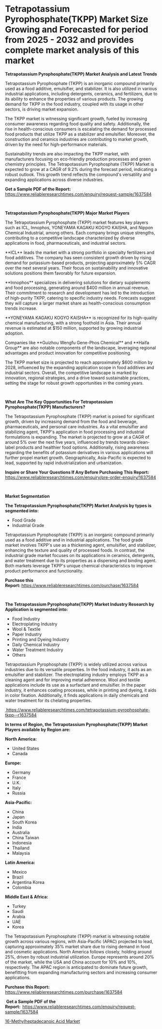 <p><h1>Tetrapotassium Pyrophosphate(TKPP) Market Size Growing and Forecasted for period from 2025 - 2032 and provides complete market analysis of this market</h1></p><p><strong>Tetrapotassium Pyrophosphate(TKPP) Market Analysis and Latest Trends</strong></p>
<p><p>Tetrapotassium Pyrophosphate (TKPP) is an inorganic compound primarily used as a food additive, emulsifier, and stabilizer. It is also utilized in various industrial applications, including detergents, ceramics, and fertilizers, due to its ability to enhance the properties of various products. The growing demand for TKPP in the food industry, coupled with its usage in other sectors, is driving market expansion.</p><p>The TKPP market is witnessing significant growth, fueled by increasing consumer awareness regarding food quality and safety. Additionally, the rise in health-conscious consumers is escalating the demand for processed food products that utilize TKPP as a stabilizer and emulsifier. Moreover, the construction and ceramics industries are contributing to market growth, driven by the need for high-performance materials.</p><p>Sustainability trends are also impacting the TKPP market, with manufacturers focusing on eco-friendly production processes and green chemistry principles. The Tetrapotassium Pyrophosphate (TKPP) Market is expected to grow at a CAGR of 9.2% during the forecast period, indicating a robust outlook. This growth trend reflects the compound's versatility and expanding applications across diverse industries.</p></p>
<p><strong>Get a Sample PDF of the Report:&nbsp;</strong> <a href="https://www.reliableresearchtimes.com/enquiry/request-sample/1637584?utm_campaign=2203&utm_medium=2&utm_source=Github&utm_content=ia&utm_term=02042025&utm_id=tetrapotassium-pyrophosphatetkpp">https://www.reliableresearchtimes.com/enquiry/request-sample/1637584</a></p>
<p>&nbsp;</p>
<p><strong>Tetrapotassium Pyrophosphate(TKPP) Major Market Players</strong></p>
<p><p>The Tetrapotassium Pyrophosphate (TKPP) market features key players such as ICL, Innophos, YONEYAMA KAGAKU KOGYO KAISHA, and Nippon Chemical Industrial, among others. Each company brings unique strengths, contributing to a competitive landscape characterized by diverse applications in food, pharmaceuticals, and industrial sectors.</p><p>**ICL** leads the market with a strong portfolio in specialty fertilizers and food additives. The company has seen consistent growth driven by rising demand for potassium-based products, projecting approximately 5% CAGR over the next several years. Their focus on sustainability and innovative solutions positions them favorably for future expansion.</p><p>**Innophos** specializes in delivering solutions for dietary supplements and food processing, generating around $400 million in annual revenue. Their commitment to research and development has led to the introduction of high-purity TKPP, catering to specific industry needs. Forecasts suggest they will capture a larger market share as health-conscious consumption trends increase.</p><p>**YONEYAMA KAGAKU KOGYO KAISHA** is recognized for its high-quality chemical manufacturing, with a strong foothold in Asia. Their annual revenue is estimated at $150 million, supported by growing industrial adoption.</p><p>Companies like **Guizhou Wengfu Gene-Phos Chemical** and **Haifa Group** are also notable components of the landscape, leveraging regional advantages and product innovation for competitive positioning. </p><p>The TKPP market size is projected to reach approximately $600 million by 2028, influenced by the expanding application scope in food additives and industrial sectors. Overall, the competitive landscape is marked by innovation, regional strategies, and a drive toward sustainable practices, setting the stage for robust growth opportunities in the coming years.</p></p>
<p>&nbsp;</p>
<p><strong>What Are The Key Opportunities For Tetrapotassium Pyrophosphate(TKPP) Manufacturers?</strong></p>
<p><p>The Tetrapotassium Pyrophosphate (TKPP) market is poised for significant growth, driven by increasing demand from the food and beverage, pharmaceuticals, and personal care industries. As a vital emulsifier and stabilizing agent, TKPP's application in food processing and industrial formulations is expanding. The market is projected to grow at a CAGR of around 5% over the next five years, influenced by trends towards clean-label products and healthier food options. Additionally, rising awareness regarding the benefits of potassium derivatives in various applications will further propel market growth. Geographically, Asia-Pacific is expected to lead, supported by rapid industrialization and urbanization.</p></p>
<p><strong>Inquire or Share Your Questions If Any Before Purchasing This Report:</strong> <a href="https://www.reliableresearchtimes.com/enquiry/pre-order-enquiry/1637584?utm_campaign=2203&utm_medium=2&utm_source=Github&utm_content=ia&utm_term=02042025&utm_id=tetrapotassium-pyrophosphatetkpp">https://www.reliableresearchtimes.com/enquiry/pre-order-enquiry/1637584</a></p>
<p>&nbsp;</p>
<p><strong>Market Segmentation</strong></p>
<p><strong>The Tetrapotassium Pyrophosphate(TKPP) Market Analysis by types is segmented into:</strong></p>
<p><ul><li>Food Grade</li><li>Industrial Grade</li></ul></p>
<p><p>Tetrapotassium Pyrophosphate (TKPP) is an inorganic compound primarily used as a food additive and in industrial applications. The food grade market involves TKPP's use as a thickening agent, emulsifier, and stabilizer, enhancing the texture and quality of processed foods. In contrast, the industrial grade market focuses on its applications in ceramics, detergents, and water treatment due to its properties as a dispersing and binding agent. Both markets leverage TKPP's unique chemical characteristics to improve product performance and functionality.</p></p>
<p><strong>Purchase this Report:&nbsp;</strong><a href="https://www.reliableresearchtimes.com/purchase/1637584?utm_campaign=2203&utm_medium=2&utm_source=Github&utm_content=ia&utm_term=02042025&utm_id=tetrapotassium-pyrophosphatetkpp">https://www.reliableresearchtimes.com/purchase/1637584</a></p>
<p>&nbsp;</p>
<p><strong>The Tetrapotassium Pyrophosphate(TKPP) Market Industry Research by Application is segmented into:</strong></p>
<p><ul><li>Food Industry</li><li>Electroplating Industry</li><li>Wool & Textile</li><li>Paper Industry</li><li>Printing and Dyeing Industry</li><li>Daily Chemical Industry</li><li>Water Treatment Industry</li><li>Others</li></ul></p>
<p><p>Tetrapotassium Pyrophosphate (TKPP) is widely utilized across various industries due to its versatile properties. In the food industry, it acts as an emulsifier and stabilizer. The electroplating industry employs TKPP as a cleaning agent and for improving metal adherence. Wool and textile applications include its use as a surfactant and emulsifier. In the paper industry, it enhances coating processes, while in printing and dyeing, it aids in color fixation. Additionally, it finds applications in daily chemicals and water treatment for its chelating properties.</p></p>
<p><a href="https://www.reliableresearchtimes.com/tetrapotassium-pyrophosphate-tkpp--r1637584?utm_campaign=2203&utm_medium=2&utm_source=Github&utm_content=ia&utm_term=02042025&utm_id=tetrapotassium-pyrophosphatetkpp">&nbsp;https://www.reliableresearchtimes.com/tetrapotassium-pyrophosphate-tkpp--r1637584</a></p>
<p><strong>In terms of Region, the Tetrapotassium Pyrophosphate(TKPP) Market Players available by Region are:</strong></p>
<p>
    <p> <strong> North America: </strong>
        <ul>
            <li>United States</li>
            <li>Canada</li>
        </ul>
        </p> 
    <p> <strong> Europe: </strong>
        <ul>
            <li>Germany</li>
            <li>France</li>
            <li>U.K.</li>
            <li>Italy</li>
            <li>Russia</li>
        </ul>
        </p> 
    <p> <strong> Asia-Pacific: </strong>
        <ul>
            <li>China</li>
            <li>Japan</li>
            <li>South Korea</li>
            <li>India</li>
            <li>Australia</li>
            <li>China Taiwan</li>
            <li>Indonesia</li>
            <li>Thailand</li>
            <li>Malaysia</li>
        </ul>
        </p> 
    <p> <strong> Latin America: </strong>
        <ul>
            <li>Mexico</li>
            <li>Brazil</li>
            <li>Argentina Korea</li>
            <li>Colombia</li>
        </ul>
        </p> 
    <p> <strong> Middle East & Africa: </strong>
        <ul>
            <li>Turkey</li>
            <li>Saudi</li>
            <li>Arabia</li>
            <li>UAE</li>
            <li>Korea</li>
        </ul>
    </p>
    </p>
<p><p>The Tetrapotassium Pyrophosphate (TKPP) market is witnessing notable growth across various regions, with Asia-Pacific (APAC) projected to lead, capturing approximately 35% market share due to rising demand in food and cosmetic applications. North America follows closely, holding around 25%, driven by robust industrial utilization. Europe represents around 20% of the market, while the USA and China account for 10% and 10%, respectively. The APAC region is anticipated to dominate future growth, benefitting from expanding manufacturing sectors and increasing consumer applications.</p></p>
<p><strong>Purchase this Report: </strong><a href="https://www.reliableresearchtimes.com/purchase/1637584?utm_campaign=2203&utm_medium=2&utm_source=Github&utm_content=ia&utm_term=02042025&utm_id=tetrapotassium-pyrophosphatetkpp">https://www.reliableresearchtimes.com/purchase/1637584</a></p>
<p>&nbsp;<strong>Get a Sample PDF of the Report:&nbsp;&nbsp;</strong><a href="https://www.reliableresearchtimes.com/enquiry/request-sample/1637584?utm_campaign=2203&utm_medium=2&utm_source=Github&utm_content=ia&utm_term=02042025&utm_id=tetrapotassium-pyrophosphatetkpp">https://www.reliableresearchtimes.com/enquiry/request-sample/1637584</a></p>
<p><strong></strong></p>
<p><p><a href="https://github.com/HobertDavis43/Market-Research-Report-List-2/blob/main/16-methylheptadecanoic-acid-market.md?utm_campaign=2203&utm_medium=2&utm_source=Github&utm_content=ia&utm_term=02042025&utm_id=tetrapotassium-pyrophosphatetkpp">16-Methylheptadecanoic Acid Market</a></p></p>